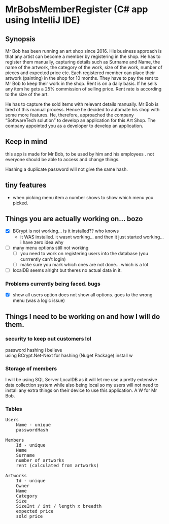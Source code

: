 # MrBobsMemberRegister (C# app using IntelliJ IDE)

## Synopsis
Mr Bob has been running an art shop since 2016. His business approach is that any artist can become 
a member by registering in the shop. He has to register them manually, capturing details such as 
Surname and Name, the name of the artwork, the category of the work, size of the work, number 
of pieces and expected price etc. Each registered member can place their artwork (painting) in the 
shop for 10 months. They have to pay the rent to Mr Bob to keep their work in the shop. Rent is on 
a daily basis. If he sells any item he gets a 25% commission of selling price. Rent rate is according to 
the size of the art.

He has to capture the sold items with relevant details manually. Mr Bob is tired of this manual 
process. Hence he decided to automate his shop with some more features. He, therefore, 
approached the company “SoftwareTech solution” to develop an application for this Art Shop. The 
company appointed you as a developer to develop an application.

## Keep in mind
this app is made for Mr Bob, to be used by him and his employees .
not everyone should be able to access and change things.

Hashing a duplicate password will not give the same hash.

## tiny features
 - when picking menu item a number shows to show which menu you picked.


## Things you are actually working on... bozo
- [x] BCrypt is not working... is it installed?? who knows
    - it WAS installed. it wasnt working... and then it just started working... i have zero idea why
- [ ] many menu options still not working
    - [ ] you need to work on registering users into the database (you currrently can't login)
    - [ ] make sure you mark which ones are not done... which is a lot
- [ ] localDB seems alright but theres no actual data in it.

### Problems currently being faced. bugs
- [x] show all users option does not show all options. goes to the wrong menu (was a logic issue)

## Things I need to be working on and how I will do them.


### security to keep out customers lol
password hashing i believe  
using BCrypt.Net-Next for hashing (Nuget Package)
	install w


### Storage of members
I will be using SQL Server LocalDB as it will let me use a pretty extensive data collection system while also being local so my users will not need to install any extra things on their device to use this application. A W for Mr Bob.

### Tables 
<pre>
Users
	Name - unique  
	passwordHash
	
Members
	Id - unique  
	Name  
	Surname  
	number of artworks  
	rent (calculated from artworks)  
	
Artworks 
	Id - unique  
	Owner  
	Name  
	Category  
	Size  
	SizeInt / int / length x breadth  
	expected price  
	sold price
	<pre>
	